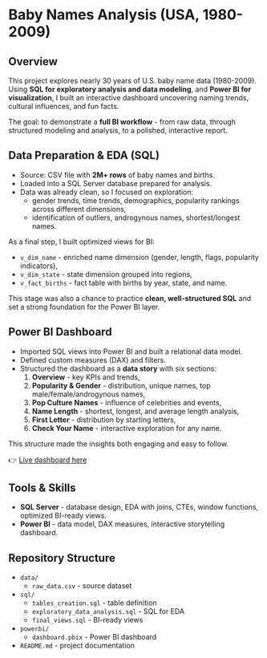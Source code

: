 # Baby Names Analysis (USA, 1980-2009)

## Overview  

This project explores nearly 30 years of U.S. baby name data (1980-2009).  
Using **SQL for exploratory analysis and data modeling**, and **Power BI for visualization**, I built an interactive dashboard uncovering naming trends, cultural influences, and fun facts.

The goal: to demonstrate a **full BI workflow** - from raw data, through structured modeling and analysis, to a polished, interactive report.  

## Data Preparation & EDA (SQL)  

- Source: CSV file with **2M+ rows** of baby names and births.  
- Loaded into a SQL Server database prepared for analysis.  
- Data was already clean, so I focused on exploration:  
  - gender trends, time trends, demographics, popularity rankings across different dimensions,  
  - identification of outliers, androgynous names, shortest/longest names.  

As a final step, I built optimized views for BI:  
- `v_dim_name` - enriched name dimension (gender, length, flags, popularity indicators),
- `v_dim_state` - state dimension grouped into regions,  
- `v_fact_births` - fact table with births by year, state, and name.  

This stage was also a chance to practice **clean, well-structured SQL** and set a strong foundation for the Power BI layer.  

## Power BI Dashboard  

- Imported SQL views into Power BI and built a relational data model.  
- Defined custom measures (DAX) and filters.  
- Structured the dashboard as a **data story** with six sections:  
  1. **Overview** - key KPIs and trends,  
  2. **Popularity & Gender** - distribution, unique names, top male/female/androgynous names,  
  3. **Pop Culture Names** - influence of celebrities and events,  
  4. **Name Length** - shortest, longest, and average length analysis,  
  5. **First Letter** - distribution by starting letters,  
  6. **Check Your Name** - interactive exploration for any name.  

This structure made the insights both engaging and easy to follow.  
 
👉 [Live dashboard here](https://app.powerbi.com/view?r=eyJrIjoiNTU1NDMyNzktZDI5Mi00ZTJmLTg3MmQtZDk2ZGE5ODdlNjY5IiwidCI6IjE1YzIyNjQ2LTU5M2YtNDMxOC04NTYzLTMwZmU5ZmRmMDdjZSJ9)

## Tools & Skills  
- **SQL Server** - database design, EDA with joins, CTEs, window functions, optimized BI-ready views.  
- **Power BI** - data model, DAX measures, interactive storytelling dashboard.  

## Repository Structure  

- `data/`
  - `raw_data.csv` - source dataset
- `sql/`
   - `tables_creation.sql` - table definition
   - `exploratory_data_analysis.sql` - SQL for EDA
   - `final_views.sql` - BI-ready views
- `powerbi/`
   - `dashboard.pbix` - Power BI dashboard
- `README.md` - project documentation

